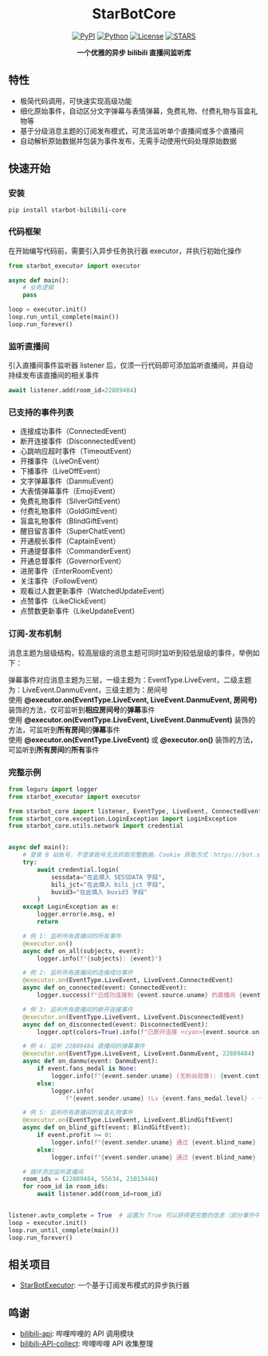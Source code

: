 <div align="center">

# StarBotCore

[![PyPI](https://img.shields.io/pypi/v/starbot-bilibili-core)](https://pypi.org/project/starbot-bilibili-core)
[![Python](https://img.shields.io/badge/python-3.10%20|%203.11-blue)](https://www.python.org)
[![License](https://img.shields.io/github/license/Starlwr/StarBotCore)](https://github.com/Starlwr/StarBotCore/blob/master/LICENSE)
[![STARS](https://img.shields.io/github/stars/Starlwr/StarBotCore?color=yellow&label=Stars)](https://github.com/Starlwr/StarBotCore/stargazers)

**一个优雅的异步 bilibili 直播间监听库**
</div>

## 特性

* 极简代码调用，可快速实现高级功能
* 细化原始事件，自动区分文字弹幕与表情弹幕，免费礼物、付费礼物与盲盒礼物等
* 基于分级消息主题的订阅发布模式，可灵活监听单个直播间或多个直播间
* 自动解析原始数据并包装为事件发布，无需手动使用代码处理原始数据

## 快速开始
### 安装

```shell
pip install starbot-bilibili-core
```

### 代码框架

在开始编写代码前，需要引入异步任务执行器 executor，并执行初始化操作

```python
from starbot_executor import executor

async def main():
    # 业务逻辑
    pass

loop = executor.init()
loop.run_until_complete(main())
loop.run_forever()
```

### 监听直播间

引入直播间事件监听器 listener 后，仅须一行代码即可添加监听直播间，并自动持续发布该直播间的相关事件

```python
await listener.add(room_id=22889484)
```

### 已支持的事件列表

- 连接成功事件（ConnectedEvent）
- 断开连接事件（DisconnectedEvent）
- 心跳响应超时事件（TimeoutEvent）
- 开播事件（LiveOnEvent）
- 下播事件（LiveOffEvent）
- 文字弹幕事件（DanmuEvent）
- 大表情弹幕事件（EmojiEvent）
- 免费礼物事件（SilverGiftEvent）
- 付费礼物事件（GoldGiftEvent）
- 盲盒礼物事件（BlindGiftEvent）
- 醒目留言事件（SuperChatEvent）
- 开通舰长事件（CaptainEvent）
- 开通提督事件（CommanderEvent）
- 开通总督事件（GovernorEvent）
- 进房事件（EnterRoomEvent）
- 关注事件（FollowEvent）
- 观看过人数更新事件（WatchedUpdateEvent）
- 点赞事件（LikeClickEvent）
- 点赞数更新事件（LikeUpdateEvent）

### 订阅-发布机制

消息主题为层级结构，较高层级的消息主题可同时监听到较低层级的事件，举例如下：  

弹幕事件对应消息主题为三层，一级主题为：EventType.LiveEvent，二级主题为：LiveEvent.DanmuEvent，三级主题为：房间号  
使用 **@executor.on(EventType.LiveEvent, LiveEvent.DanmuEvent, 房间号)** 装饰的方法，仅可监听到**相应房间号**的**弹幕**事件  
使用 **@executor.on(EventType.LiveEvent, LiveEvent.DanmuEvent)** 装饰的方法，可监听到**所有房间**的**弹幕**事件  
使用 **@executor.on(EventType.LiveEvent)** 或 **@executor.on()** 装饰的方法，可监听到**所有房间**的**所有**事件

### 完整示例

```python
from loguru import logger
from starbot_executor import executor

from starbot_core import listener, EventType, LiveEvent, ConnectedEvent, DisconnectedEvent, DanmuEvent, BlindGiftEvent
from starbot_core.exception.LoginException import LoginException
from starbot_core.utils.network import credential


async def main():
    # 登录 B 站账号，不登录账号无法抓取完整数据，Cookie 获取方式：https://bot.starlwr.com/depoly/document
    try:
        await credential.login(
            sessdata="在此填入 SESSDATA 字段",
            bili_jct="在此填入 bili_jct 字段",
            buvid3="在此填入 buvid3 字段"
        )
    except LoginException as e:
        logger.error(e.msg, e)
        return

    # 例 1: 监听所有直播间的所有事件
    @executor.on()
    async def on_all(subjects, event):
        logger.info(f"{subjects}: {event}")

    # 例 2: 监听所有直播间的连接成功事件
    @executor.on(EventType.LiveEvent, LiveEvent.ConnectedEvent)
    async def on_connected(event: ConnectedEvent):
        logger.success(f"已成功连接到 {event.source.uname} 的直播间 {event.source.room_id}")

    # 例 3: 监听所有直播间的断开连接事件
    @executor.on(EventType.LiveEvent, LiveEvent.DisconnectedEvent)
    async def on_disconnected(event: DisconnectedEvent):
        logger.opt(colors=True).info(f"已断开连接 <cyan>{event.source.uname}</> 的直播间 <cyan>{event.source.room_id}</>")

    # 例 4: 监听 22889484 直播间的弹幕事件
    @executor.on(EventType.LiveEvent, LiveEvent.DanmuEvent, 22889484)
    async def on_danmu(event: DanmuEvent):
        if event.fans_medal is None:
            logger.info(f"{event.sender.uname} (无粉丝勋章): {event.content}")
        else:
            logger.info(
                f"{event.sender.uname} (Lv {event.fans_medal.level} - {event.fans_medal.name}): {event.content}")

    # 例 5: 监听所有直播间的盲盒礼物事件
    @executor.on(EventType.LiveEvent, LiveEvent.BlindGiftEvent)
    async def on_blind_gift(event: BlindGiftEvent):
        if event.profit >= 0:
            logger.info(f"{event.sender.uname} 通过 {event.blind_name} 开出了 {event.count} 个 {event.gift_name}, 赚了 {abs(event.profit)} 元")
        else:
            logger.info(f"{event.sender.uname} 通过 {event.blind_name} 开出了 {event.count} 个 {event.gift_name}, 亏了 {abs(event.profit)} 元")

    # 循环添加监听直播间
    room_ids = (22889484, 55634, 21013446)
    for room_id in room_ids:
        await listener.add(room_id=room_id)


listener.auto_complete = True  # 设置为 True 可以获得更完整的信息（部分事件中的头像、昵称等），但会因网络请求导致一定的延迟，请酌情使用
loop = executor.init()
loop.run_until_complete(main())
loop.run_forever()
```

## 相关项目

* [StarBotExecutor](https://github.com/Starlwr/StarBotExecutor): 一个基于订阅发布模式的异步执行器

## 鸣谢

* [bilibili-api](https://github.com/MoyuScript/bilibili-api): 哔哩哔哩的 API 调用模块
* [bilibili-API-collect](https://github.com/SocialSisterYi/bilibili-API-collect): 哔哩哔哩 API 收集整理
